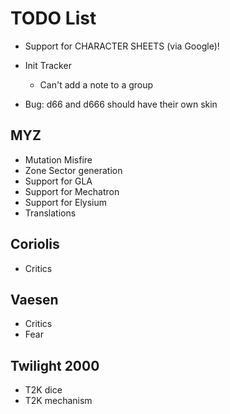 # TODO List

- Support for CHARACTER SHEETS (via Google)!
- Init Tracker
  * Can't add a note to a group

- Bug: d66 and d666 should have their own skin

## MYZ
- Mutation Misfire
- Zone Sector generation
- Support for GLA
- Support for Mechatron
- Support for Elysium
- Translations

## Coriolis
- Critics

## Vaesen
- Critics
- Fear

## Twilight 2000
- T2K dice
- T2K mechanism

